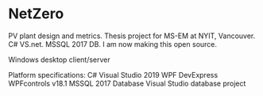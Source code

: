 # NetZero
PV plant design and metrics.  Thesis project for MS-EM at NYIT, Vancouver. C# VS.net. MSSQL 2017 DB.  I am now making this open source.

Windows desktop client/server

Platform specifications:
C# 
Visual Studio 2019
WPF
DevExpress WPFcontrols v18.1
MSSQL 2017 Database
Visual Studio database project

